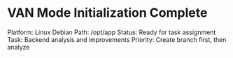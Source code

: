 # VAN Mode Initialization Complete
Platform: Linux Debian
Path: /opt/app
Status: Ready for task assignment
Task: Backend analysis and improvements
Priority: Create branch first, then analyze
